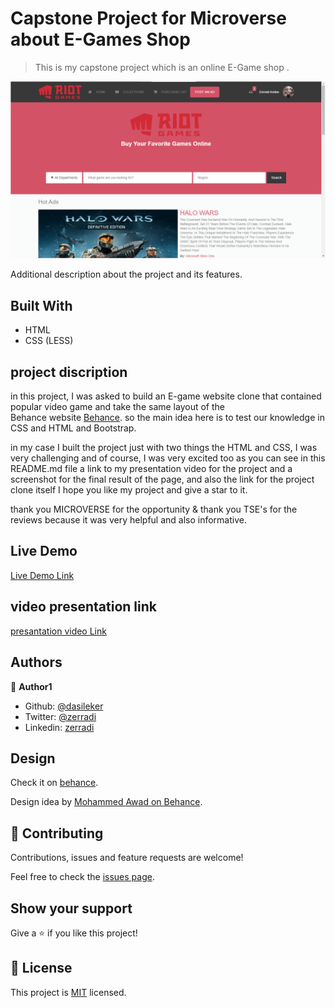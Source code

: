 # Capstone Project for Microverse about E-Games Shop

> This is my capstone project which is an online E-Game shop .

![screenshot](./img/screentshot.png)

Additional description about the project and its features.

## Built With

- HTML
- CSS (LESS)

## project discription

in this project, I was asked to build an E-game website clone that contained popular video game and take the same layout of the <br>
Behance website [Behance](https://www.behance.net/gallery/24796463/ZATTIX). so the main idea here is to test our knowledge in CSS and  HTML and Bootstrap.

in my case I built the project just with two things the HTML and CSS, I was very challenging and of course, I was very excited too as you can see in this README.md file a link to my presentation video for the project and a screenshot for the final result of the page, and also the link for the project clone itself I hope you like my project and give a star to it.

thank you MICROVERSE for the opportunity  &  thank you TSE's for the reviews because it was very helpful and also informative.

## Live Demo

[Live Demo Link](https://raw.githack.com/dasileker/capstone-project/featur/index.html)

##  video presentation link

[presantation video Link](https://www.loom.com/share/140b7524bec449ed86a739b9c5ce48a5)

## Authors

👤 **Author1**

- Github: [@dasileker](https://github.com/dasileker)
- Twitter: [@zerradi](https://twitter.com/zerradi)
- Linkedin: [zerradi](https://www.linkedin.com/in/dasileker)

## Design 

Check it on [behance](https://www.behance.net/gallery/24796463/ZATTIX).


Design idea by [Mohammed Awad on Behance](https://www.behance.net/M_Awad).

## 🤝 Contributing

Contributions, issues and feature requests are welcome!

Feel free to check the [issues page](issues/).

## Show your support

Give a ⭐️ if you like this project!

## 📝 License

This project is [MIT](lic.url) licensed.
